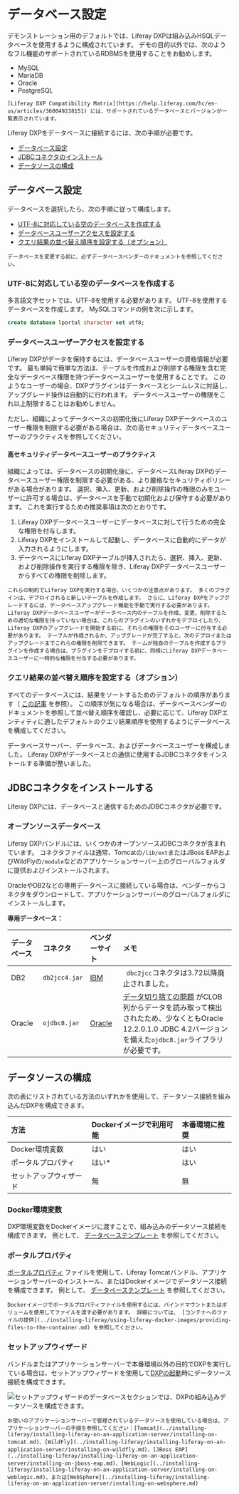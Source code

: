 # データベース設定

デモンストレーション用のデフォルトでは、Liferay DXPは組み込みHSQLデータベースを使用するように構成されています。 デモの目的以外では、次のようなフル機能のサポートされているRDBMSを使用することをお勧めします。

* MySQL
* MariaDB
* Oracle
* PostgreSQL

```{note}
[Liferay DXP Compatibility Matrix](https://help.liferay.com/hc/en-us/articles/360049238151) には、サポートされているデータベースとバージョンが一覧表示されています。
```

Liferay DXPをデータベースに接続するには、次の手順が必要です。

* [データベース設定](#database-configuration)
* [JDBCコネクタのインストール](#installing-a-jdbc-connector)
* [データソースの構成](#configure-a-data-source)

<a name="database-configuration-1" />

## データベース設定

データベースを選択したら、次の手順に従って構成します。

* [UTF-8に対応している空のデータベースを作成する](#creatre-a-blank-database-with-utf-8-support)
* [データベースユーザーアクセスを設定する](#configure-database-user-access)
* [クエリ結果の並べ替え順序を設定する（オプション）](#configure-the-query-result-sort-order-optional)

```{important}
データベースを変更する前に、必ずデータベースベンダーのドキュメントを参照してください。
```

### UTF-8に対応している空のデータベースを作成する

多言語文字セットでは、UTF-8を使用する必要があります。 UTF-8を使用するデータベースを作成します。 MySQLコマンドの例を次に示します。

```sql
create database lportal character set utf8;
```

### データベースユーザーアクセスを設定する

Liferay DXPがデータを保持するには、データベースユーザーの資格情報が必要です。 最も単純で簡単な方法は、テーブルを作成および削除する権限を含む完全なデータベース権限を持つデータベースユーザーを使用することです。 このようなユーザーの場合、DXPプラグインはデータベースとシームレスに対話し、アップグレード操作は自動的に行われます。 データベースユーザーの権限をこれ以上制限することはお勧めしません。

ただし、組織によってデータベースの初期化後にLiferay DXPデータベースのユーザー権限を制限する必要がある場合は、次の高セキュリティデータベースユーザーのプラクティスを参照してください。

#### 高セキュリティデータベースユーザーのプラクティス

組織によっては、データベースの初期化後に、データベースLiferay DXPのデータベースユーザー権限を制限する必要がある、より厳格なセキュリティポリシーがある場合があります。 選択、挿入、更新、および削除操作の権限のみをユーザーに許可する場合は、データベースを手動で初期化および保守する必要があります。 これを実行するための推奨事項は次のとおりです。

1. Liferay DXPデータベースユーザーにデータベースに対して行うための完全な権限を付与します。
1. Liferay DXPをインストールして起動し、データベースに自動的にデータが入力されるようにします。
1. データベースにLiferay DXPテーブルが挿入されたら、選択、挿入、更新、および削除操作を実行する権限を除き、Liferay DXPデータベースユーザーからすべての権限を削除します。

```{warning}
これらの制約でLiferay DXPを実行する場合、いくつかの注意点があります。 多くのプラグインは、デプロイされると新しいテーブルを作成します。 さらに、Liferay DXPをアップグレードするには、データベースアップグレード機能を手動で実行する必要があります。 Liferay DXPデータベースユーザーがデータベース内のテーブルを作成、変更、削除するための適切な権限を持っていない場合は、これらのプラグインのいずれかをデプロイしたり、Liferay DXPのアップグレードを開始する前に、それらの権限をそのユーザーに付与する必要があります。 テーブルが作成されるか、アップグレードが完了すると、次のデプロイまたはアップグレードまでこれらの権限を削除できます。 チームが独自のテーブルを作成するプラグインを作成する場合は、プラグインをデプロイする前に、同様にLiferay DXPデータベースユーザーに一時的な権限を付与する必要があります。
```

### クエリ結果の並べ替え順序を設定する（オプション）

すべてのデータベースには、結果をソートするためのデフォルトの順序があります（ [この記事](https://help.liferay.com/hc/en-us/articles/360029315971-Sort-Order-Changed-with-a-Different-Database) を参照）。 この順序が気になる場合は、データベースベンダーのドキュメントを参照して並べ替え順序を確認し、必要に応じて、Liferay DXPエンティティに適したデフォルトのクエリ結果順序を使用するようにデータベースを構成してください。

データベースサーバー、データベース、およびデータベースユーザーを構成しました。 Liferay DXPがデータベースとの通信に使用するJDBCコネクタをインストールする準備が整いました。

<a name="install-a-jdbc-connector" />

## JDBCコネクタをインストールする

Liferay DXPには、データベースと通信するためのJDBCコネクタが必要です。

### オープンソースデータベース

Liferay DXPバンドルには、いくつかのオープンソースJDBCコネクタが含まれています。 コネクタファイルは通常、Tomcatの`/lib/ext`またはJBoss EAPおよびWildFlyの`/module`などのアプリケーションサーバー上のグローバルフォルダに提供およびインストールされます。

OracleやDB2などの専用データベースに接続している場合は、ベンダーからコネクタをダウンロードして、アプリケーションサーバーのグローバルフォルダにインストールします。

**専用データベース：**

| データベース | コネクタ          | ベンダーサイト                                     | メモ                                                                                                                                                |
|:------ |:------------- |:------------------------------------------- |:------------------------------------------------------------------------------------------------------------------------------------------------- |
| DB2    | `db2jcc4.jar` | [IBM](https://www.ibm.com/)                 | ` dbc2jcc`コネクタは3.72以降廃止されました。                                                                                                                     |
| Oracle | `ojdbc8.jar`  | [Oracle](https://www.oracle.com/index.html) | [データ切り捨ての問題](https://issues.liferay.com/browse/LPS-79229) がCLOB列からデータを読み取って検出されたため、少なくともOracle 12.2.0.1.0 JDBC 4.2バージョンを備えた`ojdbc8.jar`ライブラリが必要です。 |

<a name="configuring-a-data-source" />

## データソースの構成

次の表にリストされている方法のいずれかを使用して、データソース接続を組み込んだDXPを構成できます。

| 方法          | Dockerイメージで利用可能 | 本番環境に推奨 |
|:----------- |:--------------- |:------- |
| Docker環境変数  | はい              | はい      |
| ポータルプロパティ   | はい*             | はい      |
| セットアップウィザード | 無               | 無       |

### Docker環境変数

DXP環境変数をDockerイメージに渡すことで、組み込みのデータソース接続を構成できます。 例として、 [データベーステンプレート](./database-templates.md) を参照してください。

### ポータルプロパティ

[ポータルプロパティ](./portal-properties.md) ファイルを使用して、Liferay Tomcatバンドル、アプリケーションサーバーのインストール、またはDockerイメージでデータソース接続を構成できます。 例として、 [データベーステンプレート](./database-templates.md) を参照してください。

```{note}
Dockerイメージでポータルプロパティファイルを使用するには、バインドマウントまたはボリュームを使用してファイルを渡す必要があります。 詳細については、 [コンテナへのファイルの提供](../installing-liferay/using-liferay-docker-images/providing-files-to-the-container.md) を参照してください。
```

### セットアップウィザード

バンドルまたはアプリケーションサーバーで本番環境以外の目的でDXPを実行している場合は、セットアップウィザードを使用して[DXPの起動](../installing-liferay/running-liferay-for-the-first-time.md)時にデータソース接続を構成できます。

![セットアップウィザードのデータベースセクションでは、DXPの組み込みデータソースを構成できます。](./database-configurations/images/01.png)

```{note}
お使いのアプリケーションサーバーで管理されているデータソースを使用している場合は、アプリケーションサーバーの手順を参照してください：[Tomcat](../installing-liferay/installing-liferay-on-an-application-server/installing-on-tomcat.md)、[WildFly](../installing-liferay/installing-liferay-on-an-application-server/installing-on-wildfly.md)、[JBoss EAP](../installing-liferay/installing-liferay-on-an-application-server/installing-on-jboss-eap.md)、[WebLogic](../installing-liferay/installing-liferay-on-an-application-server/installing-on-weblogic.md)、または[WebSphere](../installing-liferay/installing-liferay-on-an-application-server/installing-on-websphere.md)
```
